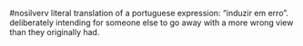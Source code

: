 #nosilverv 
literal translation of a portuguese expression: “induzir em erro”. deliberately intending for someone else to go away with a more wrong view than they originally had. 
